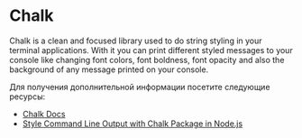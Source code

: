# Chalk

Chalk is a clean and focused library used to do string styling in your terminal applications. With it you can print different styled messages to your console like changing font colors, font boldness, font opacity and also the background of any message printed on your console.

Для получения дополнительной информации посетите следующие ресурсы:

- [Chalk Docs](https://github.com/chalk/chalk#readme)
- [Style Command Line Output with Chalk Package in Node.js](https://www.positronx.io/style-command-line-output-with-chalk-library-in-node-js/)
